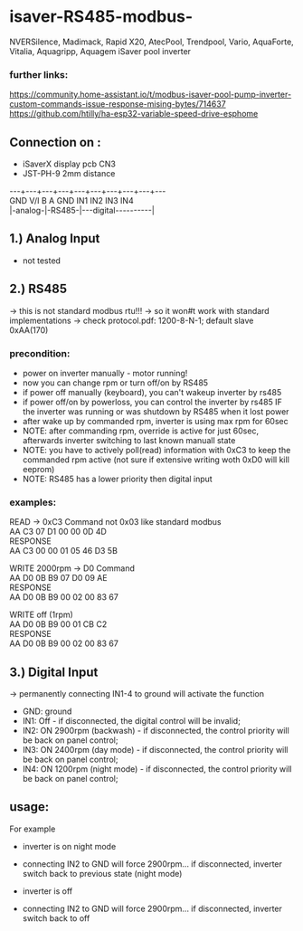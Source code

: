 # isaver-RS485-modbus-
NVERSilence, Madimack, Rapid X20, AtecPool, Trendpool, Vario, AquaForte, Vitalia, Aquagripp, Aquagem iSaver pool inverter


### further links:
https://community.home-assistant.io/t/modbus-isaver-pool-pump-inverter-custom-commands-issue-response-mising-bytes/714637
https://github.com/htilly/ha-esp32-variable-speed-drive-esphome

## Connection on :
- iSaverX display pcb CN3   
- JST-PH-9 2mm distance   

---+---+---+---+---+---+---+---+---+---   
  GND   V/I    B     A    GND IN1 IN2 IN3 IN4   
|-analog-|-RS485-|---digital----------|   

## 1.) Analog Input
- not tested

## 2.) RS485 
-> this is not standard modbus rtu!!!
-> so it won#t work with standard implementations
-> check protocol.pdf: 1200-8-N-1; default slave 0xAA(170)

### precondition:
- power on inverter manually - motor running!
- now you can change rpm or turn off/on by RS485
- if power off manually (keyboard), you can't wakeup inverter by rs485
- if power off/on by powerloss, you can control the inverter by rs485 IF the inverter was running or was shutdown by RS485 when it lost power
- after wake up by commanded rpm, inverter is using max rpm for 60sec
- NOTE: after commanding rpm, override is active for just 60sec, afterwards inverter switching to last known manuall state
- NOTE: you have to actively poll(read) information with 0xC3 to keep the commanded rpm active (not sure if extensive writing woth 0xD0 will kill eeprom)
- NOTE: RS485 has a lower priority then digital input

### examples:
READ -> 0xC3 Command not 0x03 like standard modbus    
AA C3 07 D1 00 00 0D 4D    
RESPONSE   
AA C3 00 00 01 05 46 D3 5B   

WRITE 2000rpm -> D0 Command   
AA D0 0B B9 07 D0 09 AE   
RESPONSE   
AA D0 0B B9 00 02 00 83 67   

WRITE off (1rpm)   
AA D0 0B B9 00 01 CB C2   
RESPONSE   
AA D0 0B B9 00 02 00 83 67   
 
## 3.) Digital Input
-> permanently connecting IN1-4 to ground will activate the function
- GND: ground
- IN1: Off - if disconnected, the digital control will be invalid;
- IN2: ON 2900rpm (backwash) - if disconnected, the control priority will be back on panel control;
- IN3: ON 2400rpm (day mode) - if disconnected, the control priority will be back on panel control;
- IN4: ON 1200rpm (night mode) - if disconnected, the control priority will be back on panel control;

## usage:
 For example
 - inverter is on night mode
 - connecting IN2 to GND will force 2900rpm... if disconnected, inverter switch back to previous state (night mode)

 - inverter is off
 - connecting IN2 to GND will force 2900rpm... if disconnected, inverter switch back to off
